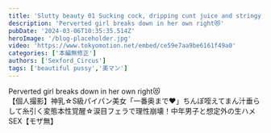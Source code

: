 ```yaml
---
title: 'Slutty beauty 01 Sucking cock, dripping cunt juice and stringy, perverted nature exposed'
description: 'Perverted girl breaks down in her own right😻'
pubDate: '2024-03-06T10:35:35.514Z'
heroImage: '/blog-placeholder.jpg'
video: 'https://www.tokyomotion.net/embed/ce59e7aa9be6161f49a0'
categories: ['本編無修正']
authors: ['Sexford_Circus']
tags: ['beautiful pussy','美マン']
---
```


Perverted girl breaks down in her own right😻<br>
【個人撮影】神乳☆S級パイパン美女「一番奥まで♥」ちんぽ咥えてまん汁垂らして糸引く変態本性覚醒☆涙目フェラで理性崩壊！中年男子と想定外の生ハメSEX【モザ無】